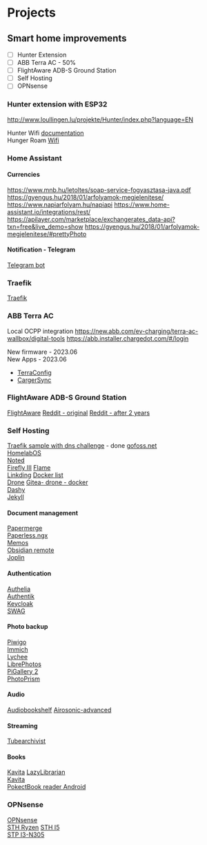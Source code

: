 # Projects

## Smart home improvements

- [ ] Hunter Extension
- [ ] ABB Terra AC - 50%
- [ ] FlightAware ADB-S Ground Station
- [ ] Self Hosting
- [ ] OPNsense

### Hunter extension with ESP32

<http://www.loullingen.lu/projekte/Hunter/index.php?language=EN>

Hunter Wifi [documentation](https://ecodina.github.io/hunter-wifi/#!index.md)  
Hunger Roam [Wifi](https://github.com/ecodina/hunter-wifi)  

### Home Assistant

#### Currencies

<https://www.mnb.hu/letoltes/soap-service-fogyasztasa-java.pdf>
<https://gyengus.hu/2018/01/arfolyamok-megjelenitese/>
<https://www.napiarfolyam.hu/napiapi>
<https://www.home-assistant.io/integrations/rest/>
<https://apilayer.com/marketplace/exchangerates_data-api?txn=free&live_demo=show>
<https://gyengus.hu/2018/01/arfolyamok-megjelenitese/#prettyPhoto>

#### Notification - Telegram

[Telegram bot](https://advancedweb.hu/the-easiest-way-to-set-up-a-chat-with-your-telegram-bot/)

### Traefik

[Traefik](https://kallan.dev/posts/2020/10/how-to-use-traefik-v2-with-home-assistant/)


### ABB Terra AC
Local OCPP integration
https://new.abb.com/ev-charging/terra-ac-wallbox/digital-tools
https://abb.installer.chargedot.com/#/login

New firmware - 2023.06  
New Apps - 2023.06  
* [TerraConfig](https://guides.e-mobility.abb.com/TerraConfig2MobileApp_EN/#/)  
* [CargerSync](https://guides.e-mobility.abb.com/ChangerSync2MobileApp_EN/#/)  

### FlightAware ADB-S Ground Station
[FlightAware](https://flightaware.com/adsb/piaware/build/)
[Reddit - original](https://www.reddit.com/r/homelab/comments/qzpi9v/latest_iteration_of_my_adsb_feeder_box_based_on/)
[Reddit - after 2 years](https://www.reddit.com/r/homelab/comments/157058z/a_2_year_follow_up_on_my_rpi4_powered_adsb_station/)


### Self Hosting
[Traefik sample with dns challenge](https://github.com/Haxxnet/Compose-Examples/tree/main/examples/traefik) - done
[gofoss.net](https://gofoss.net/cloud-storage/)  
[HomelabOS](https://homelabos.com/docs/)  
[Noted](https://noted.lol/)  
[Firefly III](https://www.firefly-iii.org/)
[Flame](https://github.com/pawelmalak/flame)  
[Linkding](https://github.com/sissbruecker/linkding/)
[Docker list](https://github.com/linuxserver/reverse-proxy-confs)  
[Drone](https://www.drone.io/) [Gitea- drone - docker](https://joshilles.com/server/jekyll/gitea-drone-docker/)    
[Dashy](https://dashy.to/docs/quick-start/)  
[Jekyll](https://jekyllrb.com/philosophy/)  

#### Document management
[Papermerge](https://docs.papermerge.io/index.html)  
[Paperless.ngx](https://github.com/paperless-ngx/paperless-ngx)  
[Memos](https://github.com/usememos/memos?source=noted.lol)  
[Obsidian remote](https://github.com/sytone/obsidian-remote)  
[Joplin](https://joplinapp.org/desktop/)  

#### Authentication
[Authelia](https://www.authelia.com/)  
[Authentik](https://goauthentik.io/)  
[Keycloak](https://www.keycloak.org/)  
[SWAG](https://github.com/linuxserver/docker-swag)  

#### Photo backup
[Piwigo](https://piwigo.org/)  
[Immich](https://immich.app/)  
[Lychee](https://lychee.electerious.com/)  
[LibrePhotos](https://github.com/LibrePhotos/librephotos)  
[PiGallery 2](http://bpatrik.github.io/pigallery2/)  
[PhotoPrism](https://www.photoprism.app/features)  

#### Audio
[Audiobookshelf](https://www.audiobookshelf.org/)
[Airosonic-advanced](https://github.com/linuxserver/docker-airsonic-advanced)  

#### Streaming
[Tubearchivist](https://github.com/tubearchivist/tubearchivist) 

#### Books
[Kavita](https://www.kavitareader.com/#download)
[LazyLibrarian](https://lazylibrarian.gitlab.io/)  
[Kavita](https://wiki.kavitareader.com/en)  
[PokectBook reader Android](https://play.google.com/store/apps/details?id=com.obreey.reader&hl=hu&gl=US)  

### OPNsense
[OPNsense](https://opnsense.org/)  
[STH Ryzen](https://www.servethehome.com/amd-ryzen-4x-2-5gbe-intel-i226-firewall-router-for-pfsense-opnsense-proxmox-and-windows/)
[STH I5](https://www.servethehome.com/fanless-king-intel-core-i5-6x-2-5gbe-system-review-by-cwwk/4/)  
[STP I3-N305](https://www.servethehome.com/almost-a-decade-in-the-making-our-fanless-intel-i3-n305-2-5gbe-firewall-review/4/)  
